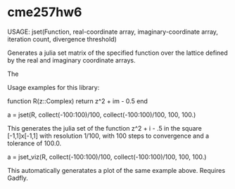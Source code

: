 # cme257hw6

USAGE:
jset(Function, real-coordinate array, imaginary-coordinate array, iteration count, divergence threshold)

Generates a julia set matrix of the specified function over the lattice defined by the real and imaginary coordinate arrays.

The 

Usage examples for this library:

function R(z::Complex)
    return z^2 + im - 0.5
end

a = jset(R, collect(-100:100)/100, collect(-100:100)/100, 100, 100.)

This generates the julia set of the function z^2 + i - .5 in the square [-1,1]x[-1,1] 
with resolution 1/100, with 100 steps to convergence and a tolerance of 100.0.

a = jset_viz(R, collect(-100:100)/100, collect(-100:100)/100, 100, 100.)

This automatically generatates a plot of the same example above. Requires Gadfly.
